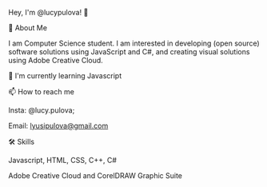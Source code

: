 
Hey, I'm @lucypulova! 👋


🚀 About Me

I am Computer Science student. I am interested in developing (open source) software solutions using JavaScript and C#, and creating visual solutions using Adobe Creative Cloud.


🧠 I'm currently learning Javascript


📫 How to reach me 

Insta: @lucy.pulova;

Email: lyusipulova@gmail.com


🛠 Skills

Javascript, HTML, CSS, C++, C#

Adobe Creative Cloud and CorelDRAW Graphic Suite
